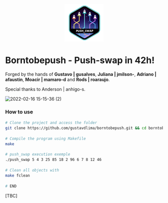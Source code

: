 <p align ="center">
	<img src="imgs/push_swap-removebg-preview.png" width="125">
</p>

# Borntobepush - Push-swap in 42h!
Forged by the hands of **Gustavo | gusalves**, **Juliana | jmilson-**, **Adriano | afaustin**, **Moacir | mamaro-d** and **Rods | roaraujo**.

Special thanks to Anderson | anhigo-s.

![2022-02-16 15-15-36 (2)](https://user-images.githubusercontent.com/49699403/154331475-8aba8cad-c266-4562-8392-c0e8b293ebc1.gif)

### How to use
```bash
# Clone the project and access the folder
git clone https://github.com/gustavdlima/borntobepush.git && cd borntobepush

# Compile the program using Makefile
make

# push_swap execution exemple
./push_swap 5 4 3 25 85 18 2 96 6 7 8 12 46

# Clean all objects with
make fclean

# END
```

[TBC]
